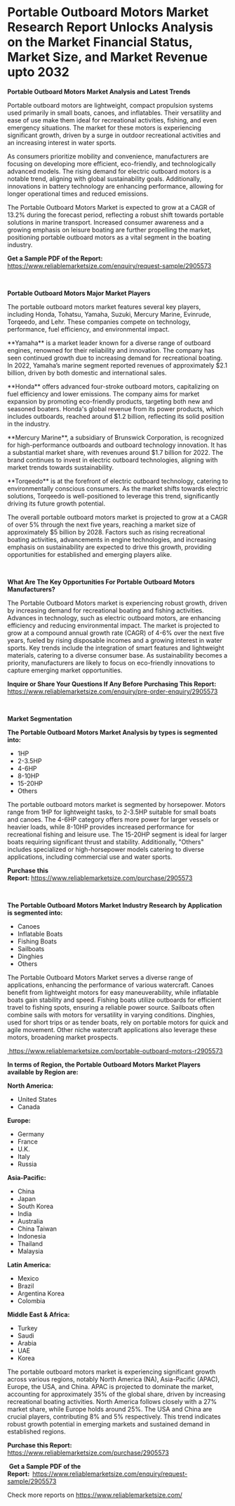 <p><h1>Portable Outboard Motors Market Research Report Unlocks Analysis on the Market Financial Status, Market Size, and Market Revenue upto 2032</h1></p><p><strong>Portable Outboard Motors Market Analysis and Latest Trends</strong></p>
<p><p>Portable outboard motors are lightweight, compact propulsion systems used primarily in small boats, canoes, and inflatables. Their versatility and ease of use make them ideal for recreational activities, fishing, and even emergency situations. The market for these motors is experiencing significant growth, driven by a surge in outdoor recreational activities and an increasing interest in water sports. </p><p>As consumers prioritize mobility and convenience, manufacturers are focusing on developing more efficient, eco-friendly, and technologically advanced models. The rising demand for electric outboard motors is a notable trend, aligning with global sustainability goals. Additionally, innovations in battery technology are enhancing performance, allowing for longer operational times and reduced emissions. </p><p>The Portable Outboard Motors Market is expected to grow at a CAGR of 13.2% during the forecast period, reflecting a robust shift towards portable solutions in marine transport. Increased consumer awareness and a growing emphasis on leisure boating are further propelling the market, positioning portable outboard motors as a vital segment in the boating industry.</p></p>
<p><strong>Get a Sample PDF of the Report:&nbsp;</strong> <a href="https://www.reliablemarketsize.com/enquiry/request-sample/2905573?utm_campaign=2808&utm_medium=2&utm_source=Github&utm_content=ia&utm_term=12032025&utm_id=portable-outboard-motors">https://www.reliablemarketsize.com/enquiry/request-sample/2905573</a></p>
<p>&nbsp;</p>
<p><strong>Portable Outboard Motors Major Market Players</strong></p>
<p><p>The portable outboard motors market features several key players, including Honda, Tohatsu, Yamaha, Suzuki, Mercury Marine, Evinrude, Torqeedo, and Lehr. These companies compete on technology, performance, fuel efficiency, and environmental impact.</p><p>**Yamaha** is a market leader known for a diverse range of outboard engines, renowned for their reliability and innovation. The company has seen continued growth due to increasing demand for recreational boating. In 2022, Yamaha’s marine segment reported revenues of approximately $2.1 billion, driven by both domestic and international sales.</p><p>**Honda** offers advanced four-stroke outboard motors, capitalizing on fuel efficiency and lower emissions. The company aims for market expansion by promoting eco-friendly products, targeting both new and seasoned boaters. Honda's global revenue from its power products, which includes outboards, reached around $1.2 billion, reflecting its solid position in the industry.</p><p>**Mercury Marine**, a subsidiary of Brunswick Corporation, is recognized for high-performance outboards and outboard technology innovation. It has a substantial market share, with revenues around $1.7 billion for 2022. The brand continues to invest in electric outboard technologies, aligning with market trends towards sustainability.</p><p>**Torqeedo** is at the forefront of electric outboard technology, catering to environmentally conscious consumers. As the market shifts towards electric solutions, Torqeedo is well-positioned to leverage this trend, significantly driving its future growth potential.</p><p>The overall portable outboard motors market is projected to grow at a CAGR of over 5% through the next five years, reaching a market size of approximately $5 billion by 2028. Factors such as rising recreational boating activities, advancements in engine technologies, and increasing emphasis on sustainability are expected to drive this growth, providing opportunities for established and emerging players alike.</p></p>
<p>&nbsp;</p>
<p><strong>What Are The Key Opportunities For Portable Outboard Motors Manufacturers?</strong></p>
<p><p>The Portable Outboard Motors market is experiencing robust growth, driven by increasing demand for recreational boating and fishing activities. Advances in technology, such as electric outboard motors, are enhancing efficiency and reducing environmental impact. The market is projected to grow at a compound annual growth rate (CAGR) of 4-6% over the next five years, fueled by rising disposable incomes and a growing interest in water sports. Key trends include the integration of smart features and lightweight materials, catering to a diverse consumer base. As sustainability becomes a priority, manufacturers are likely to focus on eco-friendly innovations to capture emerging market opportunities.</p></p>
<p><strong>Inquire or Share Your Questions If Any Before Purchasing This Report:</strong> <a href="https://www.reliablemarketsize.com/enquiry/pre-order-enquiry/2905573?utm_campaign=2808&utm_medium=2&utm_source=Github&utm_content=ia&utm_term=12032025&utm_id=portable-outboard-motors">https://www.reliablemarketsize.com/enquiry/pre-order-enquiry/2905573</a></p>
<p>&nbsp;</p>
<p><strong>Market Segmentation</strong></p>
<p><strong>The Portable Outboard Motors Market Analysis by types is segmented into:</strong></p>
<p><ul><li>1HP</li><li>2-3.5HP</li><li>4-6HP</li><li>8-10HP</li><li>15-20HP</li><li>Others</li></ul></p>
<p><p>The portable outboard motors market is segmented by horsepower. Motors range from 1HP for lightweight tasks, to 2-3.5HP suitable for small boats and canoes. The 4-6HP category offers more power for larger vessels or heavier loads, while 8-10HP provides increased performance for recreational fishing and leisure use. The 15-20HP segment is ideal for larger boats requiring significant thrust and stability. Additionally, "Others" includes specialized or high-horsepower models catering to diverse applications, including commercial use and water sports.</p></p>
<p><strong>Purchase this Report:&nbsp;</strong><a href="https://www.reliablemarketsize.com/purchase/2905573?utm_campaign=2808&utm_medium=2&utm_source=Github&utm_content=ia&utm_term=12032025&utm_id=portable-outboard-motors">https://www.reliablemarketsize.com/purchase/2905573</a></p>
<p>&nbsp;</p>
<p><strong>The Portable Outboard Motors Market Industry Research by Application is segmented into:</strong></p>
<p><ul><li>Canoes</li><li>Inflatable Boats</li><li>Fishing Boats</li><li>Sailboats</li><li>Dinghies</li><li>Others</li></ul></p>
<p><p>The Portable Outboard Motors Market serves a diverse range of applications, enhancing the performance of various watercraft. Canoes benefit from lightweight motors for easy maneuverability, while inflatable boats gain stability and speed. Fishing boats utilize outboards for efficient travel to fishing spots, ensuring a reliable power source. Sailboats often combine sails with motors for versatility in varying conditions. Dinghies, used for short trips or as tender boats, rely on portable motors for quick and agile movement. Other niche watercraft applications also leverage these motors, broadening market prospects.</p></p>
<p><a href="https://www.reliablemarketsize.com/portable-outboard-motors-r2905573?utm_campaign=2808&utm_medium=2&utm_source=Github&utm_content=ia&utm_term=12032025&utm_id=portable-outboard-motors">&nbsp;https://www.reliablemarketsize.com/portable-outboard-motors-r2905573</a></p>
<p><strong>In terms of Region, the Portable Outboard Motors Market Players available by Region are:</strong></p>
<p>
    <p> <strong> North America: </strong>
        <ul>
            <li>United States</li>
            <li>Canada</li>
        </ul>
        </p> 
    <p> <strong> Europe: </strong>
        <ul>
            <li>Germany</li>
            <li>France</li>
            <li>U.K.</li>
            <li>Italy</li>
            <li>Russia</li>
        </ul>
        </p> 
    <p> <strong> Asia-Pacific: </strong>
        <ul>
            <li>China</li>
            <li>Japan</li>
            <li>South Korea</li>
            <li>India</li>
            <li>Australia</li>
            <li>China Taiwan</li>
            <li>Indonesia</li>
            <li>Thailand</li>
            <li>Malaysia</li>
        </ul>
        </p> 
    <p> <strong> Latin America: </strong>
        <ul>
            <li>Mexico</li>
            <li>Brazil</li>
            <li>Argentina Korea</li>
            <li>Colombia</li>
        </ul>
        </p> 
    <p> <strong> Middle East & Africa: </strong>
        <ul>
            <li>Turkey</li>
            <li>Saudi</li>
            <li>Arabia</li>
            <li>UAE</li>
            <li>Korea</li>
        </ul>
    </p>
    </p>
<p><p>The portable outboard motors market is experiencing significant growth across various regions, notably North America (NA), Asia-Pacific (APAC), Europe, the USA, and China. APAC is projected to dominate the market, accounting for approximately 35% of the global share, driven by increasing recreational boating activities. North America follows closely with a 27% market share, while Europe holds around 25%. The USA and China are crucial players, contributing 8% and 5% respectively. This trend indicates robust growth potential in emerging markets and sustained demand in established regions.</p></p>
<p><strong>Purchase this Report: </strong><a href="https://www.reliablemarketsize.com/purchase/2905573?utm_campaign=2808&utm_medium=2&utm_source=Github&utm_content=ia&utm_term=12032025&utm_id=portable-outboard-motors">https://www.reliablemarketsize.com/purchase/2905573</a></p>
<p>&nbsp;<strong>Get a Sample PDF of the Report:&nbsp;&nbsp;</strong><a href="https://www.reliablemarketsize.com/enquiry/request-sample/2905573?utm_campaign=2808&utm_medium=2&utm_source=Github&utm_content=ia&utm_term=12032025&utm_id=portable-outboard-motors">https://www.reliablemarketsize.com/enquiry/request-sample/2905573</a></p>
<p><strong></strong></p>
<p>Check more reports on <a href="https://www.reliablemarketsize.com/?utm_campaign=2808&utm_medium=2&utm_source=Github&utm_content=ia&utm_term=12032025&utm_id=portable-outboard-motors">https://www.reliablemarketsize.com/</a></p>